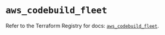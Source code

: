 # `aws_codebuild_fleet`

Refer to the Terraform Registry for docs: [`aws_codebuild_fleet`](https://registry.terraform.io/providers/hashicorp/aws/5.100.0/docs/resources/codebuild_fleet).
